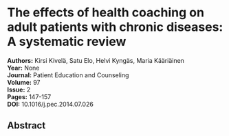 # The effects of health coaching on adult patients with chronic diseases: A systematic review

**Authors:** Kirsi Kivelä, Satu Elo, Helvi Kyngäs, Maria Kääriäinen  
**Year:** None  
**Journal:** Patient Education and Counseling  
**Volume:** 97  
**Issue:** 2  
**Pages:** 147-157  
**DOI:** 10.1016/j.pec.2014.07.026  

## Abstract


